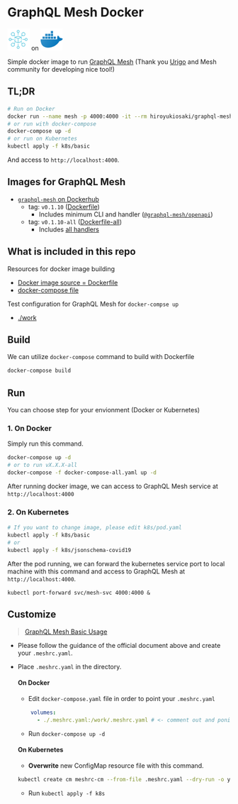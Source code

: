 # GraphQL Mesh Docker

<img src="img/mesh.png" width=50px> on <img src="img/docker.png" width=50px>

Simple docker image to run [GraphQL Mesh](https://github.com/Urigo/graphql-mesh) (Thank you [Urigo](https://github.com/Urigo) and Mesh community for developing nice tool!)

## TL;DR

```sh
# Run on Docker
docker run --name mesh -p 4000:4000 -it --rm hiroyukiosaki/graphql-mesh:v0.1.10
# or run with docker-compose
docker-compose up -d
# or run on Kubernetes
kubectl apply -f k8s/basic
```

And access to `http://localhost:4000`.

## Images for GraphQL Mesh

- [`graphql-mesh` on Dockerhub](https://hub.docker.com/repository/docker/hiroyukiosaki/graphql-mesh)
  - tag: `v0.1.10` ([Dockerfile](./Dockerfile))
    - Includes minimum CLI and handler ([`@graphql-mesh/openapi`](https://graphql-mesh.com/docs/handlers/openapi))
  - tag: `v0.1.10-all` ([Dockerfile-all](./Dockerfile))
    - Includes [all handlers](https://graphql-mesh.com/docs/handlers/available-handlers/)

## What is included in this repo

Resources for docker image building
- [Docker image source = Dockerfile](./Dockerfile)
- [docker-compose file](./docker-compose.yaml)

Test configuration for GraphQL Mesh for `docker-compse up`
- [./work](./work)

## Build

We can utilize `docker-compose` command to build with Dockerfile

```sh
docker-compose build
```

## Run

You can choose step for your envionment (Docker or Kubernetes)

### 1. On Docker 

Simply run this command.

```sh
docker-compose up -d
# or to run vX.X.X-all
docker-compose -f docker-compose-all.yaml up -d
```

After running docker image, we can access to GraphQL Mesh service at `http://localhost:4000`

### 2. On Kubernetes

```sh
# If you want to change image, please edit k8s/pod.yaml
kubectl apply -f k8s/basic
# or
kubectl apply -f k8s/jsonschema-covid19
```

After the pod running, we can forward the kubernetes service port to local machine with this command and access to GraphQL Mesh at `http://localhost:4000`.

```
kubectl port-forward svc/mesh-svc 4000:4000 &
```


## Customize

> [GraphQL Mesh Basic Usage](https://graphql-mesh.com/docs/getting-started/basic-example/)

- Please follow the guidance of the official document above and create your `.meshrc.yaml`.
- Place `.meshrc.yaml` in the directory.

  #### On Docker
  - Edit `docker-compose.yaml` file in order to point your `.meshrc.yaml`

  ```yaml
      volumes:
        - ./.meshrc.yaml:/work/.meshrc.yaml # <- comment out and ponit your .meshrc.yaml
  ```
  - Run `docker-compose up -d`

  #### On Kubernetes
  - **Overwrite** new ConfigMap resource file with this command.

  ```sh
  kubectl create cm meshrc-cm --from-file .meshrc.yaml --dry-run -o yaml> k8s/basic/meshrc-cm.yaml
  ```
  - Run `kubectl apply -f k8s`
